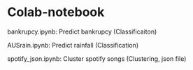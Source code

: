 # Colab-notebook

bankrupcy.ipynb: Predict bankrupcy (Classificaiton)

AUSrain.ipynb: Predict rainfall (Classification)

spotify_json.ipynb: Cluster spotify songs (Clustering, json file)

